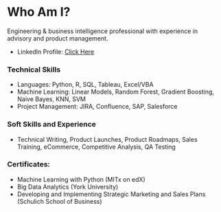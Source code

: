 # Who Am I?

Engineering & business intelligence professional with experience in advisory and product management.
* LinkedIn Profile: [Click Here](https://www.linkedin.com/in/woonsup-kim)

### Technical Skills
* Languages: Python, R, SQL, Tableau, Excel/VBA
* Machine Learning: Linear Models, Random Forest, Gradient Boosting, Naive Bayes, KNN, SVM
* Project Management: JIRA, Confluence, SAP, Salesforce

### Soft Skills and Experience
* Technical Writing, Product Launches, Product Roadmaps, Sales Training, eCommerce, Competitive Analysis, QA Testing

### Certificates: 
* Machine Learning with Python (MITx on edX)
* Big Data Analytics (York University)
* Developing and Implementing Strategic Marketing and Sales Plans (Schulich School of Business)

